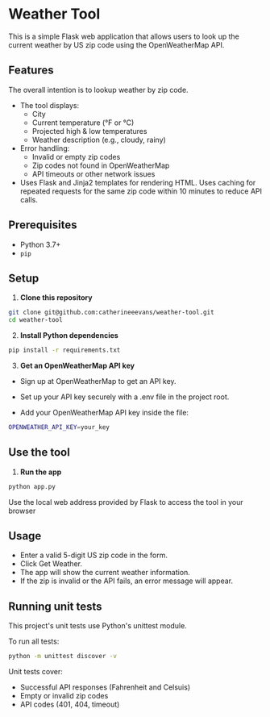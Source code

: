 # Weather Tool

This is a simple Flask web application that allows users to look up the current weather by US zip code using the OpenWeatherMap API.



## Features

The overall intention is to lookup weather by zip code.
- The tool displays:
  - City
  - Current temperature (°F or °C)
  - Projected high & low temperatures
  - Weather description (e.g., cloudy, rainy)
- Error handling:
  - Invalid or empty zip codes
  - Zip codes not found in OpenWeatherMap
  - API timeouts or other network issues
- Uses Flask and Jinja2 templates for rendering HTML. Uses caching for repeated requests for the same zip code within 10 minutes to reduce API calls.


## Prerequisites

- Python 3.7+
- `pip`

## Setup

1. **Clone this repository**

```bash
git clone git@github.com:catherineeevans/weather-tool.git
cd weather-tool
```

2. **Install Python dependencies**
```bash
pip install -r requirements.txt
```

3. **Get an OpenWeatherMap API key**
- Sign up at OpenWeatherMap to get an API key. 

- Set up your API key securely with a .env file in the project root. 

- Add your OpenWeatherMap API key inside the file:

```bash
OPENWEATHER_API_KEY=your_key
```

## Use the tool 
1. **Run the app**
```bash
python app.py
```
Use the local web address provided by Flask to access the tool in your browser

## Usage
- Enter a valid 5-digit US zip code in the form.
- Click Get Weather.
- The app will show the current weather information.
- If the zip is invalid or the API fails, an error message will appear.

## Running unit tests
This project's unit tests use Python's unittest module. 

To run all tests: 
```bash
python -m unittest discover -v
```

Unit tests cover: 
- Successful API responses (Fahrenheit and Celsuis)
- Empty or invalid zip codes 
- API codes (401, 404, timeout)